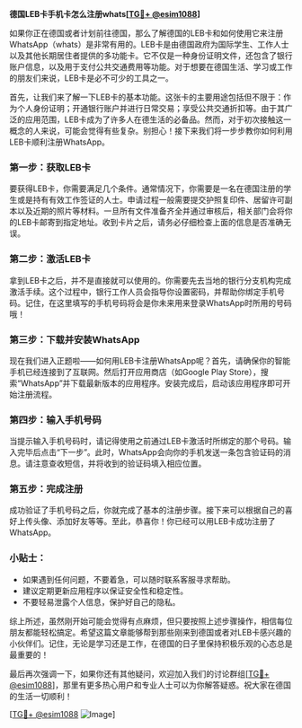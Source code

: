 **德国LEB卡手机卡怎么注册whats[[TG💪+ @esim1088](https://t.me/s/esim1088)]**

如果你正在德国或者计划前往德国，那么了解德国的LEB卡和如何使用它来注册WhatsApp（whats）是非常有用的。LEB卡是由德国政府为国际学生、工作人士以及其他长期居住者提供的多功能卡。它不仅是一种身份证明文件，还包含了银行账户信息，以及用于支付公共交通费用等功能。对于想要在德国生活、学习或工作的朋友们来说，LEB卡是必不可少的工具之一。

首先，让我们来了解一下LEB卡的基本功能。这张卡的主要用途包括但不限于：作为个人身份证明；开通银行账户并进行日常交易；享受公共交通折扣等。由于其广泛的应用范围，LEB卡成为了许多人在德生活的必备品。然而，对于初次接触这一概念的人来说，可能会觉得有些复杂。别担心！接下来我们将一步步教你如何利用LEB卡顺利注册WhatsApp。

### 第一步：获取LEB卡

要获得LEB卡，你需要满足几个条件。通常情况下，你需要是一名在德国注册的学生或是持有有效工作签证的人士。申请过程一般需要提交护照复印件、居留许可副本以及近期的照片等材料。一旦所有文件准备齐全并通过审核后，相关部门会将你的LEB卡邮寄到指定地址。收到卡片之后，请务必仔细检查上面的信息是否准确无误。

### 第二步：激活LEB卡

拿到LEB卡之后，并不是直接就可以使用的。你需要先去当地的银行分支机构完成激活手续。这个过程中，银行工作人员会指导你设置密码，并帮助你绑定手机号码。记住，在这里填写的手机号码将会是你未来用来登录WhatsApp时所用的号码哦！

### 第三步：下载并安装WhatsApp

现在我们进入正题啦——如何用LEB卡注册WhatsApp呢？首先，请确保你的智能手机已经连接到了互联网。然后打开应用商店（如Google Play Store），搜索“WhatsApp”并下载最新版本的应用程序。安装完成后，启动该应用程序即可开始注册流程。

### 第四步：输入手机号码

当提示输入手机号码时，请记得使用之前通过LEB卡激活时所绑定的那个号码。输入完毕后点击“下一步”。此时，WhatsApp会向你的手机发送一条包含验证码的消息。请注意查收短信，并将收到的验证码填入相应位置。

### 第五步：完成注册

成功验证了手机号码之后，你就完成了基本的注册步骤。接下来可以根据自己的喜好上传头像、添加好友等等。至此，恭喜你！你已经可以用LEB卡成功注册了WhatsApp。

### 小贴士：

- 如果遇到任何问题，不要着急，可以随时联系客服寻求帮助。
- 建议定期更新应用程序以保证安全性和稳定性。
- 不要轻易泄露个人信息，保护好自己的隐私。

综上所述，虽然刚开始可能会觉得有点麻烦，但只要按照上述步骤操作，相信每位朋友都能轻松搞定。希望这篇文章能够帮到那些刚来到德国或者对LEB卡感兴趣的小伙伴们。记住，无论是学习还是工作，在德国的日子里保持积极乐观的心态总是最重要的！

最后再次强调一下，如果你还有其他疑问，欢迎加入我们的讨论群组[[TG💪+ @esim1088](https://t.me/s/esim1088)]，那里有更多热心用户和专业人士可以为你解答疑惑。祝大家在德国的生活一切顺利！

[[TG💪+ @esim1088](https://t.me/s/esim1088) ![Image](https://i.postimg.cc/4NQfJmqS/Snipaste-2025-05-13-00-14-12.png)]